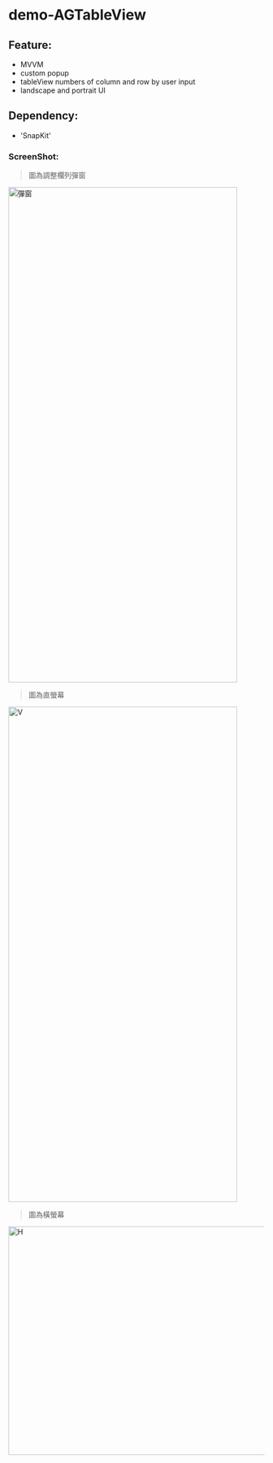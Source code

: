 # demo-AGTableView

## Feature:
- MVVM
- custom popup
- tableView numbers of column and row by user input
- landscape and portrait UI

## Dependency:
- 'SnapKit'

### ScreenShot:
> 圖為調整欄列彈窗
<p align="left">
<img src=https://drive.google.com/uc?export=view&id=1glht4CJzF8_cXpqK8PrbB7PFTec_LUg9 title="彈窗" width="450px" height="975px">
</p>

> 圖為直螢幕
<p align="left">
<img src=https://drive.google.com/uc?export=view&id=10X7hqFlmkcAs73vNfGKaIdA-RuOQ_ohY title="V" width="450px" height="975px">
</p>

> 圖為橫螢幕
<p align="left">
<img src=https://drive.google.com/uc?export=view&id=1LNENQtOquXubPwEYcf3ew6IwJxM-tjwf title="H" height="450px" width="975px">
</p>
